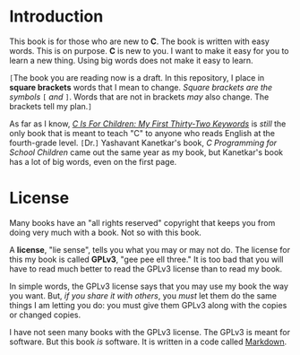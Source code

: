 # Introduction

This book is for those who are new to **C**. The book is written with easy words. This is on purpose. **C** is new to you. I want to make it easy for you to learn a new thing. Using big words does not make it easy to learn.

`[`The book you are reading now is a draft. In this repository, I place in **square brackets** words that I mean to change. *Square brackets are the symbols* `[` *and* `]`. Words that are not in brackets *may* also change. The brackets tell my plan.`]`

As far as I know, [*C Is For Children: My First Thirty-Two Keywords*](https://www.iuniverse.com/en/bookstore/bookdetails/436907-C-Is-for-Children) is *still* the only book that is meant to teach "C" to anyone who reads English at the fourth-grade level. `[`Dr.`]` Yashavant Kanetkar's book, *C Programming for School Children* came out the same year as my book, but Kanetkar's book has a lot of big words, even on the first page.

# License

Many books have an "all rights reserved" copyright that keeps you from doing very much with a book. Not so with this book.

A **license**, "lie sense", tells you what you may or may not do. The license for this my book is called **GPLv3**, "gee pee ell three." It is too bad that you will have to read much better to read the GPLv3 license than to read my book.

In simple words, the GPLv3 license says that you may use my book the way you want. But, *if you share it with others*, you *must* let them do the same things I am letting you do: you must give them GPLv3 along with the copies or changed copies.

I have not seen many books with the GPLv3 license. The GPLv3 is meant for software. But this book *is* software. It is written in a code called [Markdown](https://guides.github.com/features/mastering-markdown/).
